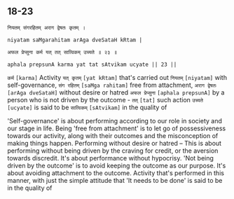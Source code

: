 ## 18-23


```shloka-sa
नियतम् संगरहितम् अराग द्वेषतः कृतम् ।
```
```shloka-sa-hk
niyatam saMgarahitam arAga dveSataH kRtam |
```
```shloka-sa
अफल प्रेप्सुना कर्म यत् तत् सात्विकम् उच्यते ॥ २३ ॥
```
```shloka-sa-hk
aphala prepsunA karma yat tat sAtvikam ucyate || 23 ||
```

`कर्म` `[karma]` Activity `यत् कृतम्` `[yat kRtam]` that's carried out `नियतम्` `[niyatam]` with self-governance, `संग रहितम्` `[saMga rahitam]` free from attachment, `अराग द्वेषतः` `[arAga dveSataH]` without desire or hatred `अफल प्रेप्सुना` `[aphala prepsunA]` by a person who is not driven by the outcome - `तत्` `[tat]` such action `उच्यते` `[ucyate]` is said to be `सात्विकम्` `[sAtvikam]` in the quality of



'Self-governance' is about performing according to our role in society and our stage in life.
Being 'free from attachment' is to let go of possessiveness towards our activity, along with their outcomes and the misconception of making things happen.
Performing without desire or hatred – This is about performing without being driven by the craving for credit, or the aversion towards discredit. It's about performance without hypocrisy.
'Not being driven by the outcome' is to avoid keeping the outcome as our purpose. It's about avoiding attachment to the outcome.
Activity that's performed in this manner, with just the simple attitude that 'It needs to be done' is said to be in the quality of 

